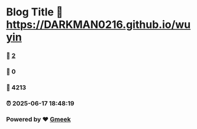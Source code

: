 # Blog Title :link: https://DARKMAN0216.github.io/wuyin 
### :page_facing_up: [2](https://DARKMAN0216.github.io/wuyin/tag.html) 
### :speech_balloon: 0 
### :hibiscus: 4213 
### :alarm_clock: 2025-06-17 18:48:19 
### Powered by :heart: [Gmeek](https://github.com/Meekdai/Gmeek)
